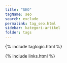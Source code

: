 ```yaml
---
title: "SEO"
tagName: seo
search: exclude
permalink: tag_seo.html
sidebar: kategori-artikel
folder: tags
---
```

{% include taglogic.html %}

{% include links.html %}
